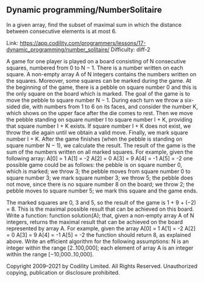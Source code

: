 Dynamic programming/NumberSolitaire
------------------------
In a given array, find the subset of maximal sum in which the distance between consecutive elements is at most 6.

Link: https://app.codility.com/programmers/lessons/17-dynamic_programming/number_solitaire/
Difficulty: diff-2

A game for one player is played on a board consisting of N consecutive squares, numbered from 0 to N − 1. There is a number written on each square. A non-empty array A of N integers contains the numbers written on the squares. Moreover, some squares can be marked during the game.
At the beginning of the game, there is a pebble on square number 0 and this is the only square on the board which is marked. The goal of the game is to move the pebble to square number N − 1.
During each turn we throw a six-sided die, with numbers from 1 to 6 on its faces, and consider the number K, which shows on the upper face after the die comes to rest. Then we move the pebble standing on square number I to square number I + K, providing that square number I + K exists. If square number I + K does not exist, we throw the die again until we obtain a valid move. Finally, we mark square number I + K.
After the game finishes (when the pebble is standing on square number N − 1), we calculate the result. The result of the game is the sum of the numbers written on all marked squares.
For example, given the following array:
    A[0] = 1
    A[1] = -2
    A[2] = 0
    A[3] = 9
    A[4] = -1
    A[5] = -2
one possible game could be as follows:
the pebble is on square number 0, which is marked;
we throw 3; the pebble moves from square number 0 to square number 3; we mark square number 3;
we throw 5; the pebble does not move, since there is no square number 8 on the board;
we throw 2; the pebble moves to square number 5; we mark this square and the game ends.

The marked squares are 0, 3 and 5, so the result of the game is 1 + 9 + (−2) = 8. This is the maximal possible result that can be achieved on this board.
Write a function:
function solution(A);
that, given a non-empty array A of N integers, returns the maximal result that can be achieved on the board represented by array A.
For example, given the array
    A[0] = 1
    A[1] = -2
    A[2] = 0
    A[3] = 9
    A[4] = -1
    A[5] = -2
the function should return 8, as explained above.
Write an efficient algorithm for the following assumptions:
N is an integer within the range [2..100,000];
each element of array A is an integer within the range [−10,000..10,000].



Copyright 2009–2021 by Codility Limited. All Rights Reserved. Unauthorized copying, publication or disclosure prohibited.